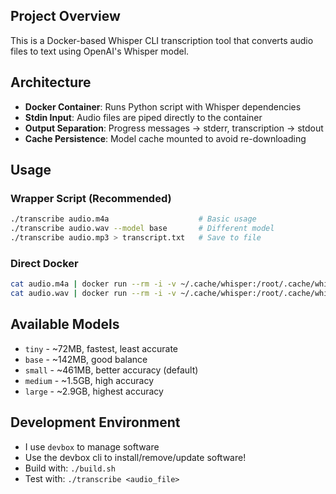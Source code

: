 ## Project Overview

This is a Docker-based Whisper CLI transcription tool that converts audio files to text using OpenAI's Whisper model.

## Architecture

- **Docker Container**: Runs Python script with Whisper dependencies
- **Stdin Input**: Audio files are piped directly to the container
- **Output Separation**: Progress messages → stderr, transcription → stdout
- **Cache Persistence**: Model cache mounted to avoid re-downloading

## Usage

### Wrapper Script (Recommended)
```bash
./transcribe audio.m4a                    # Basic usage
./transcribe audio.wav --model base       # Different model
./transcribe audio.mp3 > transcript.txt   # Save to file
```

### Direct Docker
```bash
cat audio.m4a | docker run --rm -i -v ~/.cache/whisper:/root/.cache/whisper whisper-cli
cat audio.wav | docker run --rm -i -v ~/.cache/whisper:/root/.cache/whisper whisper-cli --model base
```

## Available Models
- `tiny` - ~72MB, fastest, least accurate
- `base` - ~142MB, good balance
- `small` - ~461MB, better accuracy (default)
- `medium` - ~1.5GB, high accuracy
- `large` - ~2.9GB, highest accuracy

## Development Environment

- I use `devbox` to manage software
- Use the devbox cli to install/remove/update software!
- Build with: `./build.sh`
- Test with: `./transcribe <audio_file>`